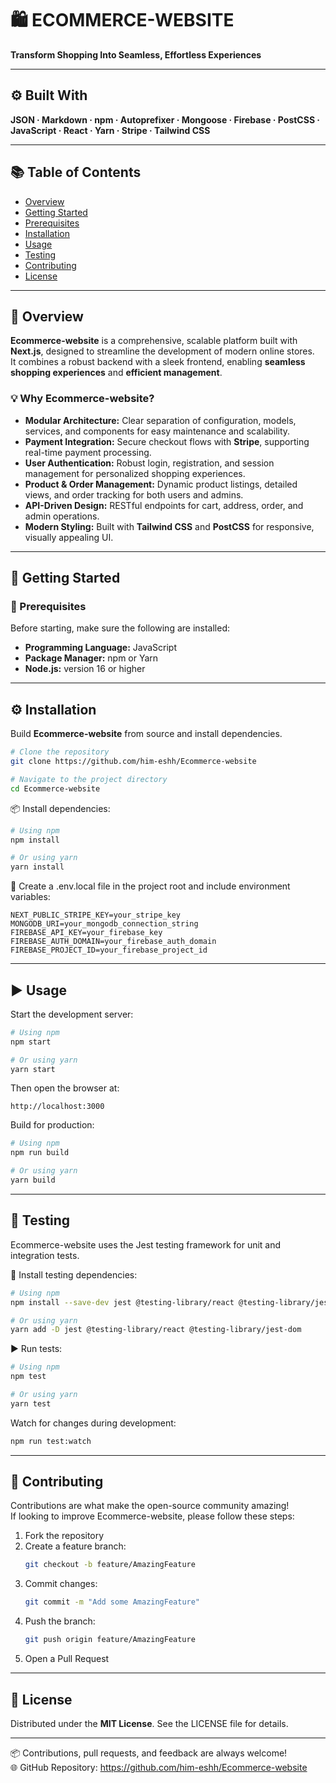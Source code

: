 

# 🛍️ ECOMMERCE-WEBSITE
**Transform Shopping Into Seamless, Effortless Experiences**

***

## ⚙️ Built With
**JSON · Markdown · npm · Autoprefixer · Mongoose · Firebase · PostCSS · JavaScript · React · Yarn · Stripe · Tailwind CSS**

***

## 📚 Table of Contents
- [Overview](#-overview)
- [Getting Started](#-getting-started)
- [Prerequisites](#-prerequisites)
- [Installation](#-installation)
- [Usage](#-usage)
- [Testing](#-testing)
- [Contributing](#-contributing)
- [License](#-license)

***

## 🧩 Overview
**Ecommerce-website** is a comprehensive, scalable platform built with **Next.js**, designed to streamline the development of modern online stores.  
It combines a robust backend with a sleek frontend, enabling **seamless shopping experiences** and **efficient management**.

### 💡 Why Ecommerce-website?
- **Modular Architecture:** Clear separation of configuration, models, services, and components for easy maintenance and scalability.  
- **Payment Integration:** Secure checkout flows with **Stripe**, supporting real-time payment processing.  
- **User Authentication:** Robust login, registration, and session management for personalized shopping experiences.  
- **Product & Order Management:** Dynamic product listings, detailed views, and order tracking for both users and admins.  
- **API-Driven Design:** RESTful endpoints for cart, address, order, and admin operations.  
- **Modern Styling:** Built with **Tailwind CSS** and **PostCSS** for responsive, visually appealing UI.  

***

## 🚀 Getting Started

### 🧱 Prerequisites
Before starting, make sure the following are installed:
- **Programming Language:** JavaScript  
- **Package Manager:** npm or Yarn  
- **Node.js:** version 16 or higher  

***

## ⚙️ Installation

Build **Ecommerce-website** from source and install dependencies.

```bash
# Clone the repository
git clone https://github.com/him-eshh/Ecommerce-website

# Navigate to the project directory
cd Ecommerce-website
```

📦 Install dependencies:
```bash
# Using npm
npm install

# Or using yarn
yarn install
```

🔑 Create a .env.local file in the project root and include environment variables:
```env
NEXT_PUBLIC_STRIPE_KEY=your_stripe_key
MONGODB_URI=your_mongodb_connection_string
FIREBASE_API_KEY=your_firebase_key
FIREBASE_AUTH_DOMAIN=your_firebase_auth_domain
FIREBASE_PROJECT_ID=your_firebase_project_id
```

***

## ▶️ Usage

Start the development server:
```bash
# Using npm
npm start

# Or using yarn
yarn start
```

Then open the browser at:
```text
http://localhost:3000
```

Build for production:
```bash
# Using npm
npm run build

# Or using yarn
yarn build
```

***

## 🧪 Testing

Ecommerce-website uses the Jest testing framework for unit and integration tests.

🧰 Install testing dependencies:
```bash
# Using npm
npm install --save-dev jest @testing-library/react @testing-library/jest-dom

# Or using yarn
yarn add -D jest @testing-library/react @testing-library/jest-dom
```

▶️ Run tests:
```bash
# Using npm
npm test

# Or using yarn
yarn test
```

Watch for changes during development:
```bash
npm run test:watch
```

***

## 🤝 Contributing
Contributions are what make the open-source community amazing!  
If looking to improve Ecommerce-website, please follow these steps:

1. Fork the repository  
2. Create a feature branch:  
   ```bash
   git checkout -b feature/AmazingFeature
   ```
3. Commit changes:  
   ```bash
   git commit -m "Add some AmazingFeature"
   ```
4. Push the branch:  
   ```bash
   git push origin feature/AmazingFeature
   ```
5. Open a Pull Request

***

## 📄 License
Distributed under the **MIT License**. See the LICENSE file for details.

***

📦 Contributions, pull requests, and feedback are always welcome!  
🌐 GitHub Repository: https://github.com/him-eshh/Ecommerce-website
